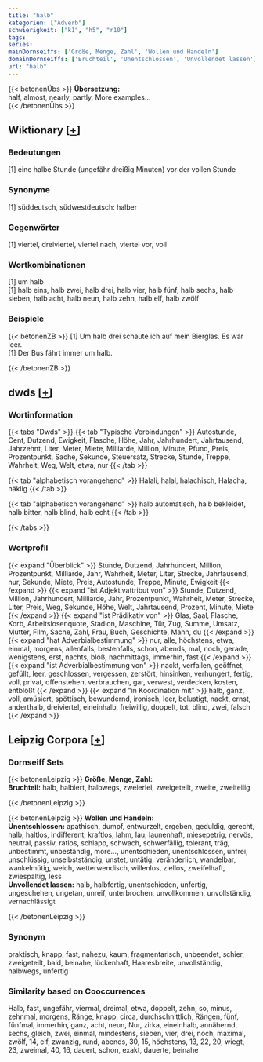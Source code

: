 ```yaml
---
title: "halb"
kategorien: ["Adverb"]
schwierigkeit: ["k1", "h5", "r10"]
tags:
series:
mainDornseiffs: ['Größe, Menge, Zahl', 'Wollen und Handeln']
domainDornseiffs: ['Bruchteil', 'Unentschlossen', 'Unvollendet lassen']
url: "halb"
---
```


{{< betonenÜbs >}}
**Übersetzung:**  
half, almost, nearly, partly, More examples...  
{{< /betonenÜbs >}}

## Wiktionary [[+](https://de.wiktionary.org/wiki/halb)]

### Bedeutungen
[1] eine halbe Stunde (ungefähr dreißig Minuten) vor der vollen Stunde  

### Synonyme
[1] süddeutsch, südwestdeutsch: halber  

### Gegenwörter
[1] viertel, dreiviertel, viertel nach, viertel vor, voll  

### Wortkombinationen
[1] um halb  
[1] halb eins, halb zwei, halb drei, halb vier, halb fünf, halb sechs, halb sieben, halb acht, halb neun, halb zehn, halb elf, halb zwölf  

### Beispiele
{{< betonenZB >}}
[1] Um halb drei schaute ich auf mein Bierglas. Es war leer.  
[1] Der Bus fährt immer um halb.  

{{< /betonenZB >}}


## dwds [[+](https://www.dwds.de/wb/halb)]

### Wortinformation
{{< tabs "Dwds" >}}
{{< tab "Typische Verbindungen" >}}
Autostunde, Cent, Dutzend, Ewigkeit, Flasche, Höhe, Jahr, Jahrhundert, Jahrtausend, Jahrzehnt, Liter, Meter, Miete, Milliarde, Million, Minute, Pfund, Preis, Prozentpunkt, Sache, Sekunde, Steuersatz, Strecke, Stunde, Treppe, Wahrheit, Weg, Welt, etwa, nur
{{< /tab >}}

{{< tab "alphabetisch vorangehend" >}}
Halali, halal, halachisch, Halacha, häklig
{{< /tab >}}

{{< tab "alphabetisch vorangehend" >}}
halb automatisch, halb bekleidet, halb bitter, halb blind, halb echt
{{< /tab >}}

{{< /tabs >}}

### Wortprofil
{{< expand "Überblick" >}} Stunde, Dutzend, Jahrhundert, Million, Prozentpunkt, Milliarde, Jahr, Wahrheit, Meter, Liter, Strecke, Jahrtausend, nur, Sekunde, Miete, Preis, Autostunde, Treppe, Minute, Ewigkeit {{< /expand >}}
{{< expand "ist Adjektivattribut von" >}} Stunde, Dutzend, Million, Jahrhundert, Milliarde, Jahr, Prozentpunkt, Wahrheit, Meter, Strecke, Liter, Preis, Weg, Sekunde, Höhe, Welt, Jahrtausend, Prozent, Minute, Miete {{< /expand >}}
{{< expand "ist Prädikativ von" >}} Glas, Saal, Flasche, Korb, Arbeitslosenquote, Stadion, Maschine, Tür, Zug, Summe, Umsatz, Mutter, Film, Sache, Zahl, Frau, Buch, Geschichte, Mann, du {{< /expand >}}
{{< expand "hat Adverbialbestimmung" >}} nur, alle, höchstens, etwa, einmal, morgens, allenfalls, bestenfalls, schon, abends, mal, noch, gerade, wenigstens, erst, nachts, bloß, nachmittags, immerhin, fast {{< /expand >}}
{{< expand "ist Adverbialbestimmung von" >}} nackt, verfallen, geöffnet, gefüllt, leer, geschlossen, vergessen, zerstört, hinsinken, verhungert, fertig, voll, privat, offenstehen, verbrauchen, gar, verwest, verdecken, kosten, entblößt {{< /expand >}}
{{< expand "in Koordination mit" >}} halb, ganz, voll, amüsiert, spöttisch, bewundernd, ironisch, leer, belustigt, nackt, ernst, anderthalb, dreiviertel, eineinhalb, freiwillig, doppelt, tot, blind, zwei, falsch {{< /expand >}}

## Leipzig Corpora [[+](https://corpora.uni-leipzig.de/en/res?word=halb&corpusId=deu_newscrawl-public_2018)]

### Dornseiff Sets
{{< betonenLeipzig >}}
**Größe, Menge, Zahl:**  
**Bruchteil:** halb, halbiert, halbwegs, zweierlei, zweigeteilt, zweite, zweiteilig  

{{< /betonenLeipzig >}}


{{< betonenLeipzig >}}
**Wollen und Handeln:**  
**Unentschlossen:** apathisch, dumpf, entwurzelt, ergeben, geduldig, gerecht, halb, haltlos, indifferent, kraftlos, lahm, lau, launenhaft, miesepetrig, nervös, neutral, passiv, ratlos, schlapp, schwach, schwerfällig, tolerant, träg, unbestimmt, unbeständig, more..., unentschieden, unentschlossen, unfrei, unschlüssig, unselbstständig, unstet, untätig, veränderlich, wandelbar, wankelmütig, weich, wetterwendisch, willenlos, ziellos, zweifelhaft, zwiespältig, less  
**Unvollendet lassen:** halb, halbfertig, unentschieden, unfertig, ungeschehen, ungetan, unreif, unterbrochen, unvollkommen, unvollständig, vernachlässigt  

{{< /betonenLeipzig >}}

### Synonym
praktisch, knapp, fast, nahezu, kaum, fragmentarisch, unbeendet, schier, zweigeteilt, bald, beinahe, lückenhaft, Haaresbreite, unvollständig, halbwegs, unfertig


### Similarity based on Cooccurrences
Halb, fast, ungefähr, viermal, dreimal, etwa, doppelt, zehn, so, minus, zehnmal, morgens, Ränge, knapp, circa, durchschnittlich, Rängen, fünf, fünfmal, immerhin, ganz, acht, neun, Nur, zirka, eineinhalb, annähernd, sechs, gleich, zwei, einmal, mindestens, sieben, vier, drei, noch, maximal, zwölf, 14, elf, zwanzig, rund, abends, 30, 15, höchstens, 13, 22, 20, wiegt, 23, zweimal, 40, 16, dauert, schon, exakt, dauerte, beinahe

